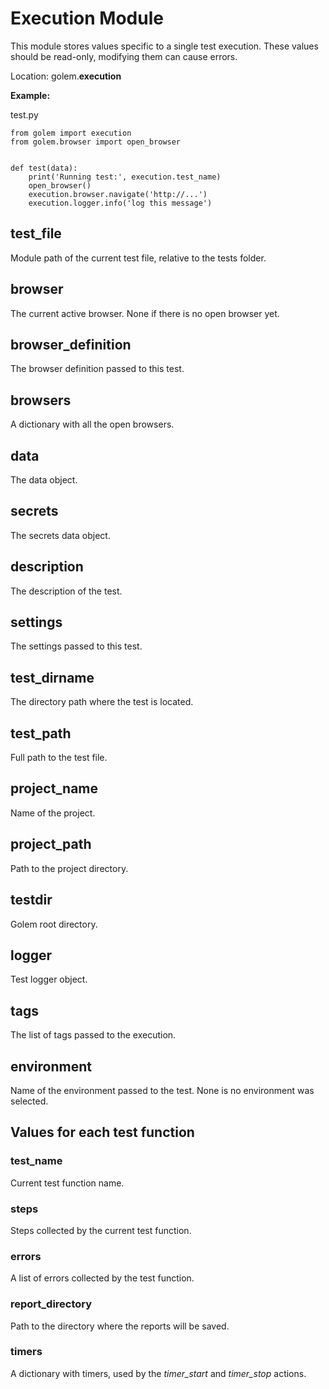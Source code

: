 Execution Module
==================================================

This module stores values specific to a single test execution.
These values should be read-only, modifying them can cause errors.

Location: golem.**execution**

**Example:**

test.py
```
from golem import execution
from golem.browser import open_browser


def test(data):
    print('Running test:', execution.test_name)
    open_browser()
    execution.browser.navigate('http://...')
    execution.logger.info('log this message')
```

## test_file

Module path of the current test file, relative to the tests folder.

## browser

The current active browser. None if there is no open browser yet.

## browser_definition

The browser definition passed to this test.

## browsers

A dictionary with all the open browsers.

## data

The data object.

## secrets

The secrets data object.

## description

The description of the test.

## settings

The settings passed to this test.

## test_dirname

The directory path where the test is located.

## test_path

Full path to the test file.

## project_name

Name of the project.

## project_path

Path to the project directory.

## testdir

Golem root directory.

## logger

Test logger object.

## tags

The list of tags passed to the execution.

## environment

Name of the environment passed to the test.
None is no environment was selected.

## Values for each test function

### test_name

Current test function name.

### steps

Steps collected by the current test function.

### errors

A list of errors collected by the test function.

### report_directory

Path to the directory where the reports will be saved.

### timers

A dictionary with timers, used by the *timer_start* and *timer_stop* actions.
